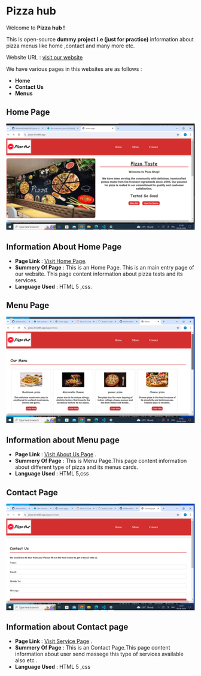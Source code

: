 # Pizza hub

Welcome to **Pizza hub !**

This is open-source **dummy project i.e (just for practice)**
information about pizza menus like
home ,contact and many more etc.

Website URL : [visit our website](https://pizza-df.netlify.app/)

We have various pages in this websites are as follows :

- **Home**
- **Contact Us**
- **Menus**

## **Home Page**

![Home Page Screen Shot](./img/sceen1.png)

## Information About Home Page

- **Page Link** : [Visit Home Page](https://pizza-df.netlify.app/).
- **Summery Of Page** : This is an Home Page. This is an main entry page of our website.
  This page content information about  pizza tests and its services.
- **Language Used** : HTML 5 ,css.

## **Menu Page**

![ Menu page Screen Shot](./img/sceen2.png)

## Information about Menu page

- **Page Link** : [Visit About Us Page](https://pizza-df.netlify.app/pages/menu) .
- **Summery Of Page** : This is Menu  Page.This page content information about  different type of pizza and its menus cards.
- **Language Used** : HTML 5,css

## **Contact Page**

![Contact page Screen Shot](./img/sceen3.png)

## Information about Contact page

- **Page Link** : [Visit Service Page](https://pizza-df.netlify.app/pages/contact) .
- **Summery Of Page** : This is an Contact Page.This page content information about user send massege this type of services available also etc .
- **Language Used** : HTML 5 ,css

